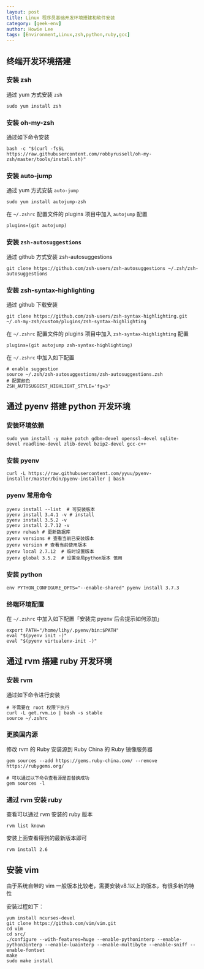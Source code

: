 ```yaml
---
layout: post
title: Linux 程序员基础开发环境搭建和软件安装 
category: [geek-env]
author: Howie Lee
tags: [Environment,Linux,zsh,python,ruby,gcc]
---
```


## 终端开发环境搭建
### 安装 zsh

通过 yum 方式安装 `zsh`

```shell
sudo yum install zsh
```

### 安装 oh-my-zsh

通过如下命令安装

```shell
bash -c "$(curl -fsSL https://raw.githubusercontent.com/robbyrussell/oh-my-zsh/master/tools/install.sh)"
```

### 安装 auto-jump

通过 yum 方式安装 `auto-jump`

```shell
sudo yum install autojump-zsh
```

在 `~/.zshrc` 配置文件的 plugins 项目中加入 `autojump` 配置

```shell
plugins=(git autojump)
```

### 安装 `zsh-autosuggestions`

通过 github 方式安装 zsh-autosuggestions

```shell
git clone https://github.com/zsh-users/zsh-autosuggestions ~/.zsh/zsh-autosuggestions
```

### 安装 zsh-syntax-highlighting

通过 github 下载安装

```shell
git clone https://github.com/zsh-users/zsh-syntax-highlighting.git ~/.oh-my-zsh/custom/plugins/zsh-syntax-highlighting
```

在 `~/.zshrc` 配置文件的 plugins 项目中加入 `zsh-syntax-highlighting` 配置

```
plugins=(git autojump zsh-syntax-highlighting)
```

在 `~/.zshrc` 中加入如下配置

```shell
# enable suggestion
source ~/.zsh/zsh-autosuggestions/zsh-autosuggestions.zsh
# 配置颜色
ZSH_AUTOSUGGEST_HIGHLIGHT_STYLE='fg=3'
```

## 通过 pyenv 搭建 python 开发环境

### 安装环境依赖

```shell
sudo yum install -y make patch gdbm-devel openssl-devel sqlite-devel readline-devel zlib-devel bzip2-devel gcc-c++
```

### 安装 pyenv

```shell
curl -L https://raw.githubusercontent.com/yyuu/pyenv-installer/master/bin/pyenv-installer | bash
```

### pyenv 常用命令

```shell
pyenv install --list  # 可安装版本 
pyenv install 3.4.1 -v # install 
pyenv install 3.5.2 -v 
pyenv install 2.7.12 -v 
pyenv rehash # 更新数据库 
pyenv versions # 查看当前已安装版本 
pyenv version # 查看当前使用版本 
pyenv local 2.7.12  # 临时设置版本 
pyenv global 3.5.2  # 设置全局python版本 慎用  
```

### 安装 python

```shell
env PYTHON_CONFIGURE_OPTS="--enable-shared" pyenv install 3.7.3
```

### 终端环境配置

在 `~/.zshrc` 中加入如下配置「安装完 pyenv 后会提示如何添加」

```
export PATH="/home/lihy/.pyenv/bin:$PATH"
eval "$(pyenv init -)"
eval "$(pyenv virtualenv-init -)"
```


## 通过 rvm 搭建 ruby 开发环境

### 安装 rvm 

通过如下命令进行安装

```shell
# 不需要在 root 权限下执行
curl -L get.rvm.io | bash -s stable
source ~/.zshrc
```

### 更换国内源
修改 rvm 的 Ruby 安装源到 Ruby China 的 Ruby 镜像服务器

```shell
gem sources --add https://gems.ruby-china.com/ --remove https://rubygems.org/

# 可以通过以下命令查看源是否替换成功
gem sources -l
```

### 通过 rvm 安装 ruby

查看可以通过 rvm 安装的 ruby 版本

```shell
rvm list known
```

安装上面查看得到的最新版本即可

```shell
rvm install 2.6
```

## 安装 vim

由于系统自带的 vim 一般版本比较老，需要安装v8.1以上的版本，有很多新的特性

安装过程如下：

```shell
yum install ncurses-devel
git clone https://github.com/vim/vim.git
cd vim 
cd src/
./configure --with-features=huge --enable-pythoninterp --enable-python3interp --enable-luainterp --enable-multibyte --enable-sniff --enable-fontset
make
sudo make install
```


